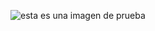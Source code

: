 

![esta es una imagen de prueba](https://plus.unsplash.com/premium_photo-1685086785054-d047cdc0e525?q=80&w=1932&auto=format&fit=crop&ixlib=rb-4.0.3&ixid=M3wxMjA3fDB8MHxwaG90by1wYWdlfHx8fGVufDB8fHx8fA%3D%3D)